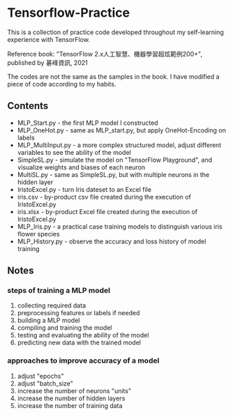 # Tensorflow-Practice
This is a collection of practice code developed throughout my self-learning experience with TensorFlow.

Reference book: "TensorFlow 2.x人工智慧、機器學習超炫範例200+", published by 碁峰資訊, 2021

The codes are not the same as the samples in the book. I have modified a piece of code according to my habits.

## Contents
- MLP_Start.py - the first MLP model I constructed
- MLP_OneHot.py - same as MLP_start.py, but apply OneHot-Encoding on labels
- MLP_MultiInput.py - a more complex structured model, adjust different variables to see the ability of the model
- SimpleSL.py - simulate the model on "TensorFlow Playground", and visualize weights and biases of each neuron
- MultiSL.py - same as SimpleSL.py, but with multiple neurons in the hidden layer
- IristoExcel.py - turn Iris dateset to an Excel file
- iris.csv - by-product csv file created during the execution of IristoExcel.py
- iris.xlsx - by-product Excel file created during the execution of IristoExcel.py
- MLP_Iris.py - a practical case training models to distinguish various iris flower species
- MLP_History.py - observe the accuracy and loss history of model training

## Notes
### steps of training a MLP model
1. collecting required data
2. preprocessing features or labels if needed
3. building a MLP model
4. compiling and training the model
5. testing and evaluating the ability of the model
6. predicting new data with the trained model

### approaches to improve accuracy of a model
1. adjust "epochs"
2. adjust "batch_size"
3. increase the number of neurons "units"
4. increase the number of hidden layers
5. increase the number of training data
